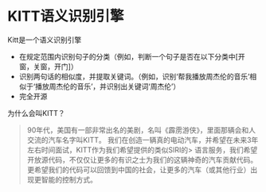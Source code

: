 KITT语义识别引擎
=========

Kitt是一个语义识别引擎
  - 在规定范围内识别句子的分类（例如，判断一个句子是否在以下分类中[开窗，关窗，开门]）
  - 识别两句话的相似度，并提取关键词。（例如，识别‘帮我播放周杰伦的音乐’相似于‘播放周杰伦的音乐’，并识别出关键词‘周杰伦’）
  - 完全开源

为什么会叫KITT？

> 90年代，美国有一部非常出名的美剧，名叫《霹雳游侠》，里面那辆会和人交流的汽车名字叫KITT。
> 我们在创造一辆真的电动汽车，并希望在未来3年左右时间面试，KITT作为我们希望提供的类似SIRI的> 语言服务，我们希望开放源代码，不仅仅让更多的有识之士为我们的这辆神奇的汽车贡献代码。
> 更希望我们的代码可以回馈到中国的社会，让更多的汽车（或其他行业）出现更智能的控制方式。

